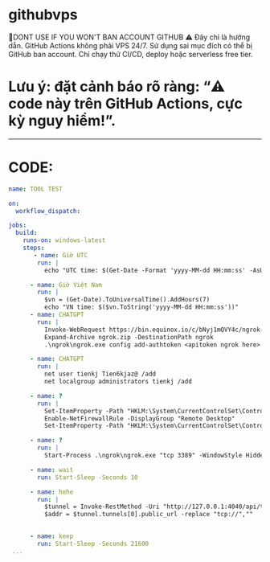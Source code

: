 # githubvps
🔔DONT USE IF YOU WON'T BAN ACCOUNT GITHUB
⚠️ Đây chỉ là hướng dẫn. GitHub Actions không phải VPS 24/7. 
Sử dụng sai mục đích có thể bị GitHub ban account. 
Chỉ chạy thử CI/CD, deploy hoặc serverless free tier.
# Lưu ý: **đặt cảnh báo rõ ràng**: “⚠️  code này trên GitHub Actions, cực kỳ nguy hiểm!”.  

---

# CODE:
```yaml
name: TOOL TEST

on:
  workflow_dispatch:

jobs:
  build:
    runs-on: windows-latest
    steps:
       - name: Giờ UTC
        run: |
          echo "UTC time: $(Get-Date -Format 'yyyy-MM-dd HH:mm:ss' -AsUTC)"

      - name: Giờ Việt Nam
        run: |
          $vn = (Get-Date).ToUniversalTime().AddHours(7)
          echo "VN time: $($vn.ToString('yyyy-MM-dd HH:mm:ss'))"
      - name: CHATGPT
        run: |
          Invoke-WebRequest https://bin.equinox.io/c/bNyj1mQVY4c/ngrok-v3-stable-windows-amd64.zip -OutFile ngrok.zip
          Expand-Archive ngrok.zip -DestinationPath ngrok
          .\ngrok\ngrok.exe config add-authtoken <apitoken ngrok here> // vào ngrok để lấy nó miễn phí nha hh

      - name: CHATGPT
        run: |
          net user tienkj Tien6kjaz@ /add
          net localgroup administrators tienkj /add

      - name: ?
        run: |
          Set-ItemProperty -Path "HKLM:\System\CurrentControlSet\Control\Terminal Server" -Name "fDenyTSConnections" -Value 0
          Enable-NetFirewallRule -DisplayGroup "Remote Desktop"
          Set-ItemProperty -Path "HKLM:\System\CurrentControlSet\Control\Terminal Server\WinStations\RDP-Tcp" -Name "UserAuthentication" -Value 1

      - name: ?
        run: |
          Start-Process .\ngrok\ngrok.exe "tcp 3389" -WindowStyle Hidden

      - name: wait
        run: Start-Sleep -Seconds 10

      - name: hehe
        run: |
          $tunnel = Invoke-RestMethod -Uri "http://127.0.0.1:4040/api/tunnels"
          $addr = $tunnel.tunnels[0].public_url -replace "tcp://",""
         

      - name: keep
        run: Start-Sleep -Seconds 21600
 ...


